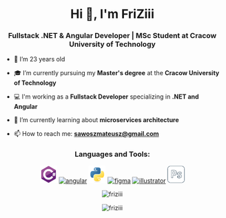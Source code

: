 <h1 align="center">Hi 👋, I'm FriZiii</h1>
<h3 align="center">Fullstack .NET & Angular Developer | MSc Student at Cracow University of Technology</h3>

- 👤 I’m 23 years old

- 🎓 I’m currently pursuing my **Master's degree** at the **Cracow University of Technology**

- 💻 I'm working as a **Fullstack Developer** specializing in **.NET and Angular**

- 🌱 I’m currently learning about **microservices architecture**

- 📫 How to reach me: **sawoszmateusz@gmail.com**

<h3 align="center">Languages and Tools:</h3>
<p align="center">
<a href="https://www.w3schools.com/cs/" target="_blank" rel="noreferrer"> <img src="https://raw.githubusercontent.com/devicons/devicon/master/icons/csharp/csharp-original.svg" alt="csharp" width="40" height="40"/></a>
<a href="https://angular.io/" target="_blank" rel="noreferrer"> <img src="https://angular.io/assets/images/logos/angular/angular.svg" alt="angular" width="40" height="40"/></a>
<a href="https://www.python.org" target="_blank" rel="noreferrer"> <img src="https://raw.githubusercontent.com/devicons/devicon/master/icons/python/python-original.svg" alt="python" width="40" height="40"/></a>
<a href="https://www.figma.com/" target="_blank" rel="noreferrer"> <img src="https://www.vectorlogo.zone/logos/figma/figma-icon.svg" alt="figma" width="40" height="40"/></a>
<a href="https://www.adobe.com/in/products/illustrator.html" target="_blank" rel="noreferrer"> <img src="https://www.vectorlogo.zone/logos/adobe_illustrator/adobe_illustrator-icon.svg" alt="illustrator" width="40" height="40"/></a>
<a href="https://www.photoshop.com/en" target="_blank" rel="noreferrer"> <img src="https://raw.githubusercontent.com/devicons/devicon/master/icons/photoshop/photoshop-line.svg" alt="photoshop" width="40" height="40"/></a>
</p>



<p align="center"><img src="https://github-readme-streak-stats.herokuapp.com/?user=friziii&theme=shades-of-purple&hide_border=true" alt="friziii"/></p>

<p align="center"><img align="center" src="https://github-readme-stats.vercel.app/api/top-langs?username=friziii&show_icons=true&locale=en&layout=compact&hide=HLSL,ShaderLab&theme=shades-of-purple&hide_border=true" alt="friziii" /></p>
